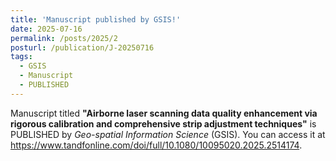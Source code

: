 ```yaml
---
title: 'Manuscript published by GSIS!'
date: 2025-07-16
permalink: /posts/2025/2
posturl: /publication/J-20250716
tags:
  - GSIS
  - Manuscript
  - PUBLISHED
---
```


Manuscript titled **"Airborne laser scanning data quality enhancement via rigorous calibration and comprehensive strip adjustment techniques"**
is PUBLISHED by <i>Geo-spatial Information Science</i> (GSIS).
You can access it at https://www.tandfonline.com/doi/full/10.1080/10095020.2025.2514174.
